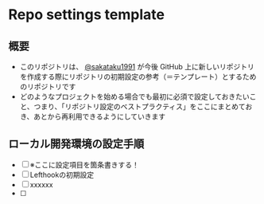 # Repo settings template

## 概要

- このリポジトリは、 [@sakataku1991](https://github.com/sakataku1991) が今後 GitHub 上に新しいリポジトリを作成する際にリポジトリの初期設定の参考（＝テンプレート）とするためのリポジトリです
- どのようなプロジェクトを始める場合でも最初に必須で設定しておきたいこと、つまり、「リポジトリ設定のベストプラクティス」をここにまとめておき、あとから再利用できるようにしていきます

## ローカル開発環境の設定手順

- [ ] ※ここに設定項目を箇条書きする！
- [ ] Lefthookの初期設定
- [ ] xxxxxx
- [ ] 
